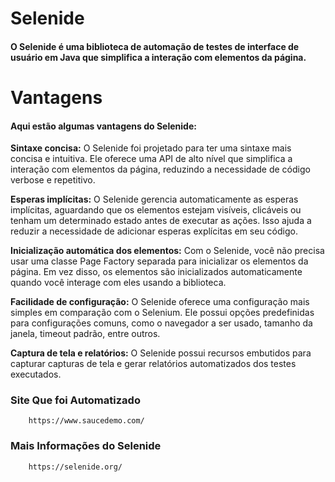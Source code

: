 # Selenide
#### O Selenide é uma biblioteca de automação de testes de interface de usuário em Java que simplifica a interação com elementos da página.

# Vantagens
#### Aqui estão algumas vantagens do Selenide:

<b>Sintaxe concisa:</b> O Selenide foi projetado para ter uma sintaxe mais concisa e intuitiva. Ele oferece uma API de alto nível que simplifica a interação com elementos da página, reduzindo a necessidade de código verbose e repetitivo.

<b>Esperas implícitas:</b> O Selenide gerencia automaticamente as esperas implícitas, aguardando que os elementos estejam visíveis, clicáveis ou tenham um determinado estado antes de executar as ações. Isso ajuda a reduzir a necessidade de adicionar esperas explícitas em seu código.

<b>Inicialização automática dos elementos:</b> Com o Selenide, você não precisa usar uma classe Page Factory separada para inicializar os elementos da página. Em vez disso, os elementos são inicializados automaticamente quando você interage com eles usando a biblioteca.

<b>Facilidade de configuração:</b> O Selenide oferece uma configuração mais simples em comparação com o Selenium. Ele possui opções predefinidas para configurações comuns, como o navegador a ser usado, tamanho da janela, timeout padrão, entre outros.

<b>Captura de tela e relatórios:</b> O Selenide possui recursos embutidos para capturar capturas de tela e gerar relatórios automatizados dos testes executados.

### Site Que foi Automatizado
````
    https://www.saucedemo.com/
````

### Mais Informações do Selenide
````
    https://selenide.org/
````